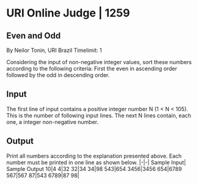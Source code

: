 # URI Online Judge | 1259
## Even and Odd

By Neilor Tonin, URI Brazil
Timelimit: 1

Considering the input of non-negative integer values​​, sort these numbers ​​according to the following criteria: First the even in ascending order followed by the odd in descending order.
## Input

The first line of input contains a positive integer number N (1 < N < 105). This is the number of following input lines. The next N lines contain, each one, a integer non-negative number.
## Output

Print all numbers according to the explanation presented above. Each number must be printed in one line as shown below.
|-|-|
Sample Input| 	Sample Output
10|4
4|32
32|34
34|98
543|654
3456|3456
654|6789
567|567
87|543
6789|87
98|